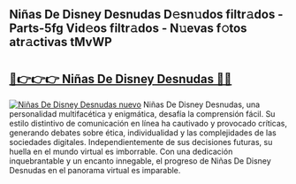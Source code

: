 ## Niñas De Disney Desnudas D𝚎sn𝚞dos filtr𝚊dos - Parts-5fg Vid𝚎os filtr𝚊dos - N𝚞evas f𝚘tos atr𝚊ctivas tMvWP

# <h2><a href="http://mbar3es.tromn.icu/?c=Ni%c3%b1as+De+Disney+Desnudas">🔗👉👉👉 Niñas De Disney Desnudas 🔗🔗</a></h2>

[![Niñas De Disney Desnudas nuevo](https://i.imgur.com/pEAQMta.gif)](http://mbar3es.tromn.icu/?c=Ni%c3%b1as+De+Disney+Desnudas)
Niñas De Disney Desnudas, una personalidad multifacética y enigmática, desafía la comprensión fácil. Su estilo distintivo de comunicación en línea ha cautivado y provocado críticas, generando debates sobre ética, individualidad y las complejidades de las sociedades digitales. Independientemente de sus decisiones futuras, su huella en el mundo virtual es imborrable. Con una dedicación inquebrantable y un encanto innegable, el progreso de Niñas De Disney Desnudas en el panorama virtual es imparable.
